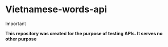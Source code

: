 # Vietnamese-words-api

> [!IMPORTANT]
> **This repository was created for the purpose of testing APIs. It serves no other purpose**
